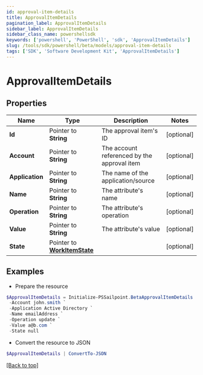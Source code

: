 ```yaml
---
id: approval-item-details
title: ApprovalItemDetails
pagination_label: ApprovalItemDetails
sidebar_label: ApprovalItemDetails
sidebar_class_name: powershellsdk
keywords: ['powershell', 'PowerShell', 'sdk', 'ApprovalItemDetails'] 
slug: /tools/sdk/powershell/beta/models/approval-item-details
tags: ['SDK', 'Software Development Kit', 'ApprovalItemDetails']
---
```



# ApprovalItemDetails

## Properties

Name | Type | Description | Notes
------------ | ------------- | ------------- | -------------
**Id** |  Pointer to **String** | The approval item's ID | [optional] 
**Account** |  Pointer to **String** | The account referenced by the approval item | [optional] 
**Application** |  Pointer to **String** | The name of the application/source | [optional] 
**Name** |  Pointer to **String** | The attribute's name | [optional] 
**Operation** |  Pointer to **String** | The attribute's operation | [optional] 
**Value** |  Pointer to **String** | The attribute's value | [optional] 
**State** |  Pointer to [**WorkItemState**](work-item-state) |  | [optional] 

## Examples

- Prepare the resource
```powershell
$ApprovalItemDetails = Initialize-PSSailpoint.BetaApprovalItemDetails  -Id 2c9180835d2e5168015d32f890ca1581 `
 -Account john.smith `
 -Application Active Directory `
 -Name emailAddress `
 -Operation update `
 -Value a@b.com `
 -State null
```

- Convert the resource to JSON
```powershell
$ApprovalItemDetails | ConvertTo-JSON
```


[[Back to top]](#) 

